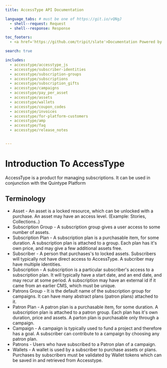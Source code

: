 ```yaml
---
title: AccessType API Documentation

language_tabs: # must be one of https://git.io/vQNgJ
  - shell--request: Request
  - shell--response: Response

toc_footers:
  - <a href='https://github.com/tripit/slate'>Documentation Powered by Slate</a>

search: true

includes:
  - accesstype/accesstype_js
  - accesstype/subscriber-identities
  - accesstype/subscription-groups
  - accesstype/subscriptions
  - accesstype/subscription_gifts
  - accesstype/campaigns
  - accesstype/pay_per_asset
  - accesstype/assets
  - accesstype/wallets
  - accesstype/coupon_codes
  - accesstype/invoices
  - accesstype/for-platform-customers
  - accesstype/amp
  - accesstype/faq
  - accesstype/release_notes


---
```


# Introduction To AccessType

AccessType is a product for managing subscriptions. It can be used in conjunction with the Quintype Platform

## Terminology
* Asset - An asset is a locked resource, which can be unlocked with a purchase. An asset may have an access level. (Example: Stories, Collections..)
* Subscription Group - A subscription group gives a user access to some number of assets.
* Subscription Plan - A subscription plan is a purchasable item, for some duration. A subscription plan is attached to a group. Each plan has it's own price, and may give a few additional assets free.
* Subscriber - A person that purchases's to locked assets. Subscribers will typically not have direct access to AccessType. A subcriber may have multiple identities.
* Subscription - A subscription is a particular subscriber's access to a subscription plan. It will typically have a start date, and an end date, and may recur at some period. A subscription may have an external id if it came from an earlier CMS, which must be unique.
* Patrons Group - It is the default name of the subscription group for campaigns. It can have many abstract plans (patron plans) attached to it.
* Patron Plan - A patron plan is a purchasable item, for some duration. A subscription plan is attached to a patron group. Each plan has it's own duration, price and assets. A parton plan is purchasable only through a campaign.
* Campaign - A campaign is typically used to fund a project and therefore has a goal. A subscriber can contribute to a campaign by choosing any patron plan.
* Patrons - Users who have subscribed to a Patron plan of a campaign.
* Wallets - A wallet is used by a subscriber to purchase assets or plans. Purchases by subscribers must be validated by Wallet tokens which can be saved in and retrieved from Accesstype.